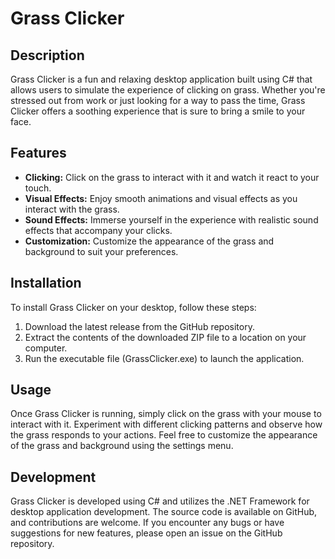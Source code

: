 # Grass Clicker

## Description
Grass Clicker is a fun and relaxing desktop application built using C# that allows users to simulate the experience of clicking on grass. Whether you're stressed out from work or just looking for a way to pass the time, Grass Clicker offers a soothing experience that is sure to bring a smile to your face.

## Features
- **Clicking:** Click on the grass to interact with it and watch it react to your touch.
- **Visual Effects:** Enjoy smooth animations and visual effects as you interact with the grass.
- **Sound Effects:** Immerse yourself in the experience with realistic sound effects that accompany your clicks.
- **Customization:** Customize the appearance of the grass and background to suit your preferences.

## Installation
To install Grass Clicker on your desktop, follow these steps:
1. Download the latest release from the GitHub repository.
2. Extract the contents of the downloaded ZIP file to a location on your computer.
3. Run the executable file (GrassClicker.exe) to launch the application.

## Usage
Once Grass Clicker is running, simply click on the grass with your mouse to interact with it. Experiment with different clicking patterns and observe how the grass responds to your actions. Feel free to customize the appearance of the grass and background using the settings menu.

## Development
Grass Clicker is developed using C# and utilizes the .NET Framework for desktop application development. The source code is available on GitHub, and contributions are welcome. If you encounter any bugs or have suggestions for new features, please open an issue on the GitHub repository.
